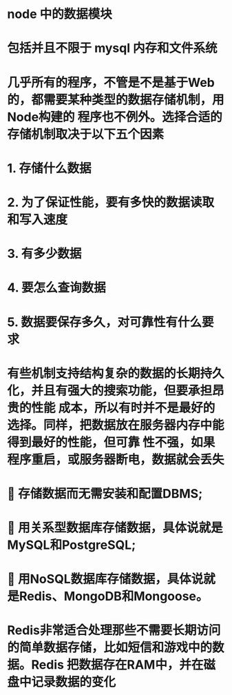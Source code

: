 <!--
 * @Author: zhangxiangyi
 * @Date: 2020-05-13 23:38:09
 * @LastEditTime: 2020-05-21 11:16:50
 * @LastEditors: Please set LastEditors
 * @Description: about node data module
 * @FilePath: /learn_node/node_data_demo/README.md
 -->
# node 中的数据模块 

# 包括并且不限于 mysql 内存和文件系统

# 几乎所有的程序，不管是不是基于Web的，都需要某种类型的数据存储机制，用Node构建的 程序也不例外。选择合适的存储机制取决于以下五个因素
# 1. 存储什么数据
# 2. 为了保证性能，要有多快的数据读取和写入速度
# 3. 有多少数据
# 4. 要怎么查询数据
# 5. 数据要保存多久，对可靠性有什么要求
# 有些机制支持结构复杂的数据的长期持久化，并且有强大的搜索功能，但要承担昂贵的性能 成本，所以有时并不是最好的选择。同样，把数据放在服务器内存中能得到最好的性能，但可靠 性不强，如果程序重启，或服务器断电，数据就会丢失
#  存储数据而无需安装和配置DBMS;
#  用关系型数据库存储数据，具体说就是MySQL和PostgreSQL;
#  用NoSQL数据库存储数据，具体说就是Redis、MongoDB和Mongoose。


# Redis非常适合处理那些不需要长期访问的简单数据存储，比如短信和游戏中的数据。Redis 把数据存在RAM中，并在磁盘中记录数据的变化
